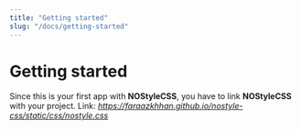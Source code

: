 ```yaml
---
title: "Getting started"
slug: "/docs/getting-started"
---
```


# Getting started

Since this is your first app with **NOStyleCSS**, you have to link **NOStyleCSS** with your project.
Link: *https://faraazkhhan.github.io/nostyle-css/static/css/nostyle.css*
